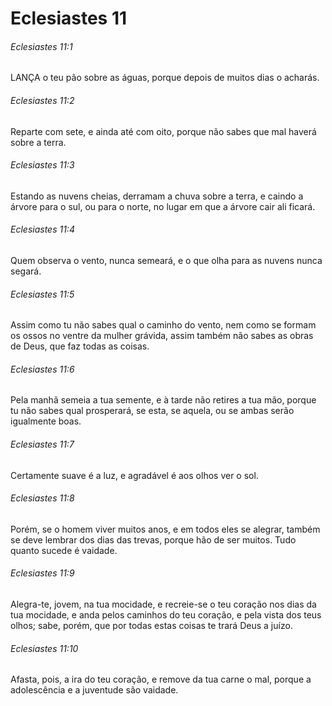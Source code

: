 # Eclesiastes 11

###### Eclesiastes 11:1

LANÇA o teu pão sobre as águas, porque depois de muitos dias o acharás.

###### Eclesiastes 11:2

Reparte com sete, e ainda até com oito, porque não sabes que mal haverá sobre a terra.

###### Eclesiastes 11:3

Estando as nuvens cheias, derramam a chuva sobre a terra, e caindo a árvore para o sul, ou para o norte, no lugar em que a árvore cair ali ficará.

###### Eclesiastes 11:4

Quem observa o vento, nunca semeará, e o que olha para as nuvens nunca segará.

###### Eclesiastes 11:5

Assim como tu não sabes qual o caminho do vento, nem como se formam os ossos no ventre da mulher grávida, assim também não sabes as obras de Deus, que faz todas as coisas.

###### Eclesiastes 11:6

Pela manhã semeia a tua semente, e à tarde não retires a tua mão, porque tu não sabes qual prosperará, se esta, se aquela, ou se ambas serão igualmente boas.

###### Eclesiastes 11:7

Certamente suave é a luz, e agradável é aos olhos ver o sol.

###### Eclesiastes 11:8

Porém, se o homem viver muitos anos, e em todos eles se alegrar, também se deve lembrar dos dias das trevas, porque hão de ser muitos. Tudo quanto sucede é vaidade.

###### Eclesiastes 11:9

Alegra-te, jovem, na tua mocidade, e recreie-se o teu coração nos dias da tua mocidade, e anda pelos caminhos do teu coração, e pela vista dos teus olhos; sabe, porém, que por todas estas coisas te trará Deus a juízo.

###### Eclesiastes 11:10

Afasta, pois, a ira do teu coração, e remove da tua carne o mal, porque a adolescência e a juventude são vaidade.

